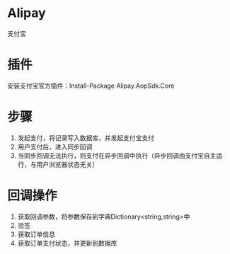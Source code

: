 # Alipay
支付宝

# 插件
安装支付宝官方插件：Install-Package Alipay.AopSdk.Core

# 步骤
1. 发起支付，将记录写入数据库，并发起支付宝支付
2. 用户支付后，进入同步回调
3. 当同步回调无法执行，则支付在异步回调中执行（异步回调由支付宝自主运行，与用户浏览器状态无关）

# 回调操作
1. 获取回调参数，将参数保存到字典Dictionary<string,string>中
2. 验签
3. 获取订单信息
4. 获取订单支付状态，并更新到数据库
